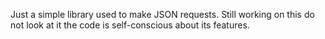 Just a simple library used to make JSON requests. Still working on this do not look at it the code is self-conscious about its features.